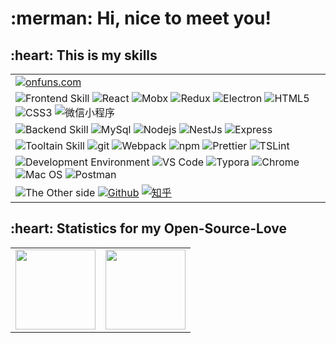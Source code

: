 <h1>:merman: Hi, nice to meet you!</h1>



<h2>:heart: This is my skills</h2>



<table cellspacing="0" cellpadding="0" style="border: none;">
	<tr>
    <td>
      <a href="https://onfuns.com"><img alt="onfuns.com" src="https://img.shields.io/badge/-🧬%20onfuns.com-000?" /></a>
    </td>
  </tr>
  <tr>
    <td>
      <img alt="Frontend Skill" src="https://img.shields.io/badge/-👉%20%20%20Frontend%20Skill-000?" />
      <img alt="React" src="https://img.shields.io/badge/-React-45b8d8?style=flat-square&logo=react&logoColor=white" />
      <img alt="Mobx" src="https://img.shields.io/badge/-Mobx-CC6699?style=flat-square&logo=sass&logoColor=white" />
      <img alt="Redux" src="https://img.shields.io/badge/-Redux-764ABC?style=flat-square&logo=redux&logoColor=white" />
      <img alt="Electron" src="https://img.shields.io/badge/-Electron-F9A03C?style=flat-square&logo=echarts&logoColor=white" />
      <img alt="HTML5" src="https://img.shields.io/badge/-HTML5-E34F26?style=flat-square&logo=html5&logoColor=white" />
      <img alt="CSS3" src="https://img.shields.io/badge/-CSS3-E34F26?style=flat-square&logo=html5&logoColor=white" />
      <img alt="微信小程序" src="https://img.shields.io/badge/-微信小程序-E34F26?style=flat-square&logo=html5&logoColor=white" />
    </td>
  </tr>
  <tr>
    <td>
      <img alt="Backend Skill" src="https://img.shields.io/badge/-👉%20%20%20Backend%20Skill-000?" />
      <img alt="MySql" src="https://img.shields.io/badge/-MySql-000?&logo=MySQL&logoColor=4479A1" />
      <img alt="Nodejs" src="https://img.shields.io/badge/-Nodejs-43853d?style=flat-square&logo=Node.js&logoColor=white" />
      <img alt="NestJs" src="https://img.shields.io/badge/-NestJs-ea2845?style=flat-square&logo=nestjs&logoColor=white" />
            <img alt="Express" src="https://img.shields.io/badge/-Express-43853d?style=flat-square&logo=Deno&logoColor=white" />
    </td>
  </tr>
  <tr>
    <td>
      <img alt="Tooltain Skill" src="https://img.shields.io/badge/-👉%20%20%20%20Tooltain%20Skill-000?" />
      <img alt="git" src="https://img.shields.io/badge/-Git-F05032?style=flat-square&logo=git&logoColor=white" />
      <img alt="Webpack" src="https://img.shields.io/badge/-Webpack-8DD6F9?style=flat-square&logo=webpack&logoColor=white" />
      <img alt="npm" src="https://img.shields.io/badge/-NPM-CB3837?style=flat-square&logo=npm&logoColor=white" />
      <img alt="Prettier" src="https://img.shields.io/badge/-Prettier-F7B93E?style=flat-square&logo=prettier&logoColor=white" />
      <img alt="TSLint" src="https://img.shields.io/badge/-TSLint-F7B93E?style=flat-square&logo=prettier&logoColor=white" />
    </td>
  </tr>
  <tr>
    <td>
      <img alt="Development Environment" src="https://img.shields.io/badge/-👉%20%20%20Developer%20Environment%20Skill-000?" />
      <img alt="VS Code" src="https://img.shields.io/badge/-VS%20Code-F7B93E?style=flat-square&logo=vs-code&logoColor=white" />
      <img alt="Typora" src="https://img.shields.io/badge/-Typora-F7B93E?style=flat-square&logo=prettier&logoColor=white" />
      <img alt="Chrome" src="https://img.shields.io/badge/-Chrome-F7B93E?style=flat-square&logo=prettier&logoColor=white" />
      <img alt="Mac OS" src="https://img.shields.io/badge/-Mac%20OS-F7B93E?style=flat-square&logo=prettier&logoColor=white" />
      <img alt="Postman" src="https://img.shields.io/badge/-Postman-F7B93E?style=flat-square&logo=prettier&logoColor=white" />
    </td>
  </tr>
    <tr>
    <td>
      <img alt="The Other side" src="https://img.shields.io/badge/-👉%20%20%20The%20Other%20Side-000?"/>
      <a href="https://github.com/onfuns"><img alt="Github" src="https://img.shields.io/badge/-🧬%20Github-000?" /></a>
      <a href="https://www.zhihu.com/people/onfuns"><img alt="知乎" src="https://img.shields.io/badge/-🧬%20知乎-000?" /></a>
    </td>
  </tr>
</table>



<h2>:heart: Statistics for my Open-Source-Love</h2>

<table cellspacing="0" cellpadding="0" style="border: none;">
  <tr>
    <td>
      <img height="128px" src="https://github-readme-stats.vercel.app/api?username=onfuns&hide_title=true&hide_border=true&show_icons=true&count_private=true&line_height=21&text_color=000&icon_color=000&bg_color=0,ea6161,ffc64d,fffc4d,52fa5a&theme=graywhite" />
    </td>
    <td>
      <img height="128px" src="https://github-readme-stats.vercel.app/api/top-langs/?username=onfuns&hide=html&hide_title=true&hide_border=true&layout=compact&langs_count=7&exclude_repo=comp426,Redventures-Movie-Quotes&text_color=000&icon_color=fff&bg_color=0,52fa5a,4dfcff,c64dff&theme=graywhite" />
    </td>
  </tr>
</table>
